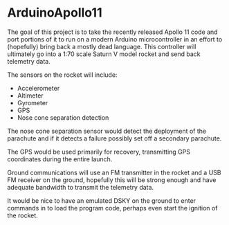 # ArduinoApollo11

The goal of this project is to take the recently released Apollo 11 code and port portions of it to run on a modern Arduino microcontroller in an effort to (hopefully) bring back a mostly dead language. This controller will ultimately go into a 1:70 scale Saturn V model rocket and send back telemetry data.

The sensors on the rocket will include:
  * Accelerometer
  * Altimeter
  * Gyrometer
  * GPS
  * Nose cone separation detection
  
The nose cone separation sensor would detect the deployment of the parachute and if it detects a failure possibly set off a secondary parachute.

The GPS would be used primarily for recovery, transmitting GPS coordinates during the entire launch.

Ground communications will use an FM transmitter in the rocket and a USB FM receiver on the ground, hopefully this will be strong enough and have adequate bandwidth to transmit the telemetry data.

It would be nice to have an emulated DSKY on the ground to enter commands in to load the program code, perhaps even start the ignition of the rocket.

